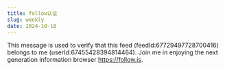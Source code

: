 ```yaml
---
title: follow认证
slug: weekly
date: 2024-10-10
---
```

This message is used to verify that this feed (feedId:67729497728700416) belongs to me (userId:67455428394814464). Join me in enjoying the next generation information browser https://follow.is.
